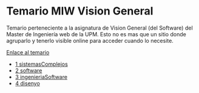 # Temario MIW Vision General

Temario perteneciente a la asignatura de Vision General (del Software) del Master de Ingeniería web de la UPM.
Esto no es mas que un sitio donde agruparlo y tenerlo visible online para acceder cuando lo necesite.

[Enlace al temario](https://reymon359.github.io/MIW-Vision-general/)


* [1 sistemasComplejos](https://reymon359.github.io/MIW-Vision-general/1%20sistemasComplejos/index.html)
* [2 software](https://reymon359.github.io/MIW-Vision-general/2%20software/index.html)
* [3 ingenieriaSoftware](https://reymon359.github.io/MIW-Vision-general/3%20ingenieriaSoftware/index.html)
* [4 disenyo](https://reymon359.github.io/MIW-Vision-general/4%20disenyo/index.html)
 